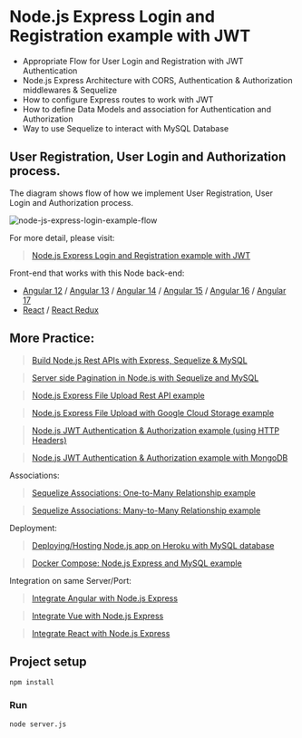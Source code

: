 # Node.js Express Login and Registration example with JWT  

- Appropriate Flow for User Login and Registration with JWT Authentication
- Node.js Express Architecture with CORS, Authentication & Authorization middlewares & Sequelize
- How to configure Express routes to work with JWT
- How to define Data Models and association for Authentication and Authorization
- Way to use Sequelize to interact with MySQL Database

## User Registration, User Login and Authorization process.
The diagram shows flow of how we implement User Registration, User Login and Authorization process.

![node-js-express-login-example-flow](node-js-express-login-example-flow.png)

For more detail, please visit:
> [Node.js Express Login and Registration example with JWT](https://www.bezkoder.com/node-js-express-login-example/)

Front-end that works with this Node back-end:
- [Angular 12](https://www.bezkoder.com/angular-12-jwt-auth-httponly-cookie/) / [Angular 13](https://www.bezkoder.com/angular-13-jwt-auth-httponly-cookie/) / [Angular 14](https://www.bezkoder.com/angular-14-jwt-auth/) / [Angular 15](https://www.bezkoder.com/angular-15-jwt-auth/) / [Angular 16](https://www.bezkoder.com/angular-16-jwt-auth/) / [Angular 17](https://www.bezkoder.com/angular-17-jwt-auth/)
- [React](https://www.bezkoder.com/react-login-example-jwt-hooks/) / [React Redux](https://www.bezkoder.com/redux-toolkit-auth/)

## More Practice:
> [Build Node.js Rest APIs with Express, Sequelize & MySQL](https://www.bezkoder.com/node-js-express-sequelize-mysql/)

> [Server side Pagination in Node.js with Sequelize and MySQL](https://www.bezkoder.com/node-js-sequelize-pagination-mysql/)

> [Node.js Express File Upload Rest API example](https://www.bezkoder.com/node-js-express-file-upload/)

> [Node.js Express File Upload with Google Cloud Storage example](https://www.bezkoder.com/google-cloud-storage-nodejs-upload-file/)

> [Node.js JWT Authentication & Authorization example (using HTTP Headers)](https://www.bezkoder.com/node-js-jwt-authentication-mysql/)

> [Node.js JWT Authentication & Authorization example with MongoDB](https://www.bezkoder.com/node-js-mongodb-auth-jwt/)

Associations:
> [Sequelize Associations: One-to-Many Relationship example](https://www.bezkoder.com/sequelize-associate-one-to-many/)

> [Sequelize Associations: Many-to-Many Relationship example](https://www.bezkoder.com/sequelize-associate-many-to-many/)

Deployment:
> [Deploying/Hosting Node.js app on Heroku with MySQL database](https://www.bezkoder.com/deploy-node-js-app-heroku-cleardb-mysql/)

> [Docker Compose: Node.js Express and MySQL example](https://www.bezkoder.com/docker-compose-nodejs-mysql/)

Integration on same Server/Port:
> [Integrate Angular with Node.js Express](https://www.bezkoder.com/integrate-angular-12-node-js/)

> [Integrate Vue with Node.js Express](https://www.bezkoder.com/serve-vue-app-express/)

> [Integrate React with Node.js Express](https://www.bezkoder.com/integrate-react-express-same-server-port/)

## Project setup
```
npm install
```

### Run
```
node server.js
```
